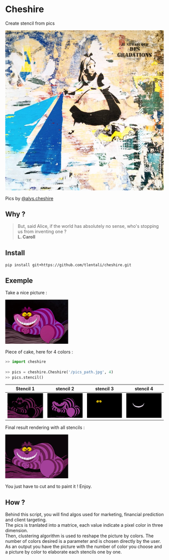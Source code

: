 # Cheshire

Create stencil from pics

<p align="center">
  <a href="#"><img src="./misc/alys.png" /></a>
</p>

Pics by [@alys.cheshire](https://www.instagram.com/alys.cheshire/)

## Why ?

> But, said Alice, if the world has absolutely no sense, who's stopping us from inventing one ?  
> **L. Caroll**

## Install

```
pip install git+https://github.com/tlentali/cheshire.git
```

## Exemple
Take a nice picture :  

<img src="./misc/cat.jpg" width="200">

Piece of cake, here for 4 colors :
```python
>> import cheshire

>> pics = cheshire.Cheshire('/pics_path.jpg', 4)
>> pics.stencil()
```

 Stencil 1                 |  stencil 2                 |   stencil 3               | stencil 4                 |
:-------------------------:|:--------------------------:| :-----------------------: | :-----------------------: |
![](./misc/stencil_2.jpg)  |  ![](./misc/stencil_3.jpg) | ![](./misc/stencil_4.jpg) | ![](./misc/stencil_5.jpg) |


Final result rendering with all stencils :

<img src="./misc/resultat_final.jpg" width="200">

You just have to cut and to paint it ! Enjoy.  

## How ?
Behind this script, you will find algos used for marketing, financial prediction and client targeting.  
The pics is tranlated into a matrice, each value indicate a pixel color in three dimension.  
Then, clustering algorithm is used to reshape the picture by colors. The number of colors desired is a parameter and is chosen directly by the user.  
As an output you have the picture with the number of color you choose and a picture by color to elaborate each stencils one by one.  
